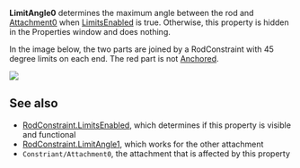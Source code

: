 **LimitAngle0** determines the maximum angle between the rod and [Attachment0](https://developer.roblox.com/en-us/api-reference/property/Constraint/Attachment0) when [LimitsEnabled](https://developer.roblox.com/en-us/api-reference/property/RodConstraint/LimitsEnabled) is true. Otherwise, this property is hidden in the Properties window and does nothing.

In the image below, the two parts are joined by a RodConstraint with 45 degree limits on each end. The red part is not [Anchored](https://developer.roblox.com/en-us/api-reference/property/BasePart/Anchored).

![](https://developer.roblox.com/assets/60feee1161f38746a5779267/Screenshot_7.png)

See also
--------

*   [RodConstraint.LimitsEnabled](https://developer.roblox.com/en-us/api-reference/property/RodConstraint/LimitsEnabled), which determines if this property is visible and functional
*   [RodConstraint.LimitAngle1](https://developer.roblox.com/en-us/api-reference/property/RodConstraint/LimitAngle1), which works for the other attachment
*   `Constriant/Attachment0`, the attachment that is affected by this property